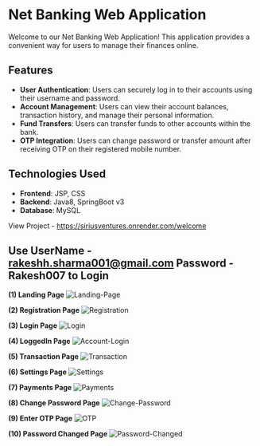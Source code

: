# Net Banking Web Application

Welcome to our Net Banking Web Application! This application provides a convenient way for users to manage their finances online.

## Features

- **User Authentication**: Users can securely log in to their accounts using their username and password.
- **Account Management**: Users can view their account balances, transaction history, and manage their personal information.
- **Fund Transfers**: Users can transfer funds to other accounts within the bank.
- **OTP Integration**: Users can change password or transfer amount after receiving OTP on their registered mobile number.

## Technologies Used

- **Frontend**: JSP, CSS
- **Backend**: Java8, SpringBoot v3
- **Database**: MySQL

 View Project - https://siriusventures.onrender.com/welcome
  ## Use UserName - rakeshh.sharma001@gmail.com   Password - Rakesh007 to Login
  

<label for="Landing"> <b>(1) Landing Page</b> </label>
<img src="https://i.ibb.co/vkXx8pL/Landing-Page.png" alt="Landing-Page" border="0" id="Landing" />

<label for="Registration"> <b>(2) Registration Page</b> </label>
<img src="https://i.ibb.co/0MpKLhx/Registration.png" alt="Registration" border="0" id="Registration" />

<label for="Login"> <b>(3) Login Page</b> </label>
<img src="https://i.ibb.co/Pgg31Hq/Login.png" alt="Login" border="0" id="Login" />

<label for="LoggedIn"> <b>(4) LoggedIn Page</b> </label>
<img src="https://i.ibb.co/YjVj9Fr/Account-Login.png" alt="Account-Login" border="0" id="LoggedIn" />

<label for="Transaction"> <b>(5) Transaction Page</b> </label>
<img src="https://i.ibb.co/6rfZZH9/Transaction.png" alt="Transaction" border="0" id="Transaction" />

<label for="Settings"> <b>(6) Settings Page</b> </label>
<img src="https://i.ibb.co/HGxGXTS/Settings.png" alt="Settings" border="0" id="Settings" />

<label for="Payments"> <b>(7) Payments Page</b> </label>
<img src="https://i.ibb.co/6wznqBT/Payments.png" alt="Payments" border="0" id="Payments"/>

<label for="Change"> <b>(8) Change Password Page</b> </label>
<img src="https://i.ibb.co/9H16kWT/Change-Password.png" alt="Change-Password" border="0" id="Change"/>

<label for="Otp"> <b>(9) Enter OTP Page</b> </label>
<img src="https://i.ibb.co/6YJrF1y/OTP.png" alt="OTP" border="0" id="Otp"/>

<label for="Success"> <b>(10) Password Changed Page</b> </label>
<img src="https://i.ibb.co/YR6X7nQ/Password-Changed.png" alt="Password-Changed" border="0" id="Success" />



